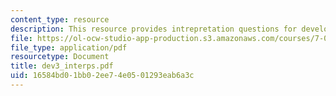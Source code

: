 ```yaml
---
content_type: resource
description: This resource provides intrepretation questions for development day 3.
file: https://ol-ocw-studio-app-production.s3.amazonaws.com/courses/7-02-experimental-biology-communication-spring-2005/16584bd01bb02ee74e0501293eab6a3c_dev3_interps.pdf
file_type: application/pdf
resourcetype: Document
title: dev3_interps.pdf
uid: 16584bd0-1bb0-2ee7-4e05-01293eab6a3c
---
```

